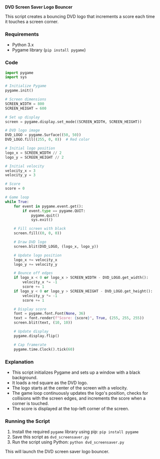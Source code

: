 **DVD Screen Saver Logo Bouncer**

This script creates a bouncing DVD logo that increments a score each time it touches a screen corner.

### Requirements

- Python 3.x
- Pygame library (`pip install pygame`)

### Code

```python
import pygame
import sys

# Initialize Pygame
pygame.init()

# Screen dimensions
SCREEN_WIDTH = 800
SCREEN_HEIGHT = 600

# Set up display
screen = pygame.display.set_mode((SCREEN_WIDTH, SCREEN_HEIGHT))

# DVD logo image
DVD_LOGO = pygame.Surface((50, 50))
DVD_LOGO.fill((255, 0, 0))  # Red color

# Initial logo position
logo_x = SCREEN_WIDTH // 2
logo_y = SCREEN_HEIGHT // 2

# Initial velocity
velocity_x = 3
velocity_y = 3

# Score
score = 0

# Game loop
while True:
    for event in pygame.event.get():
        if event.type == pygame.QUIT:
            pygame.quit()
            sys.exit()

    # Fill screen with black
    screen.fill((0, 0, 0))

    # Draw DVD logo
    screen.blit(DVD_LOGO, (logo_x, logo_y))

    # Update logo position
    logo_x += velocity_x
    logo_y += velocity_y

    # Bounce off edges
    if logo_x < 0 or logo_x > SCREEN_WIDTH - DVD_LOGO.get_width():
        velocity_x *= -1
        score += 1
    if logo_y < 0 or logo_y > SCREEN_HEIGHT - DVD_LOGO.get_height():
        velocity_y *= -1
        score += 1

    # Display score
    font = pygame.font.Font(None, 36)
    text = font.render(f"Score: {score}", True, (255, 255, 255))
    screen.blit(text, (10, 10))

    # Update display
    pygame.display.flip()

    # Cap framerate
    pygame.time.Clock().tick(60)
```

### Explanation

- This script initializes Pygame and sets up a window with a black background.
- It loads a red square as the DVD logo.
- The logo starts at the center of the screen with a velocity.
- The game loop continuously updates the logo's position, checks for collisions with the screen edges, and increments the score when a corner is touched.
- The score is displayed at the top-left corner of the screen.

### Running the Script

1. Install the required `pygame` library using pip: `pip install pygame`
2. Save this script as `dvd_screensaver.py`
3. Run the script using Python: `python dvd_screensaver.py`

This will launch the DVD screen saver logo bouncer.